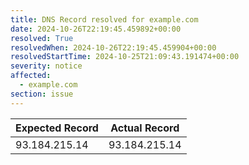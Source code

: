 ```yaml
---
title: DNS Record resolved for example.com
date: 2024-10-26T22:19:45.459892+00:00
resolved: True
resolvedWhen: 2024-10-26T22:19:45.459904+00:00
resolvedStartTime: 2024-10-25T21:09:43.191474+00:00
severity: notice
affected:
  - example.com
section: issue
---
```


| Expected Record  | Actual Record  |
|------------------|----------------|
| 93.184.215.14 | 93.184.215.14 |
